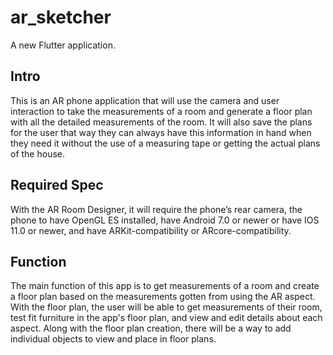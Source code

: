 # ar_sketcher

A new Flutter application.

## Intro

This is an AR phone application that will use the camera and user interaction to take the measurements of
a room and generate a floor plan with all the detailed measurements of the room. It will also save the plans
for the user that way they can always have this information in hand when they need it without the use of a
measuring tape or getting the actual plans of the house.

## Required Spec

With the AR Room Designer, it will require the phone’s rear camera, the phone to have OpenGL ES installed,
have Android 7.0 or newer or have IOS 11.0 or newer, and have ARKit-compatibility or ARcore-compatibility.

## Function
The main function of this app is to get measurements of a room and create a floor plan based on the
measurements gotten from using the AR aspect. With the floor plan, the user will be able to get measurements
of their room, test fit furniture in the app's floor plan, and view and edit details about each aspect.
Along with the floor plan creation, there will be a way to add individual objects to view and place in floor plans.

